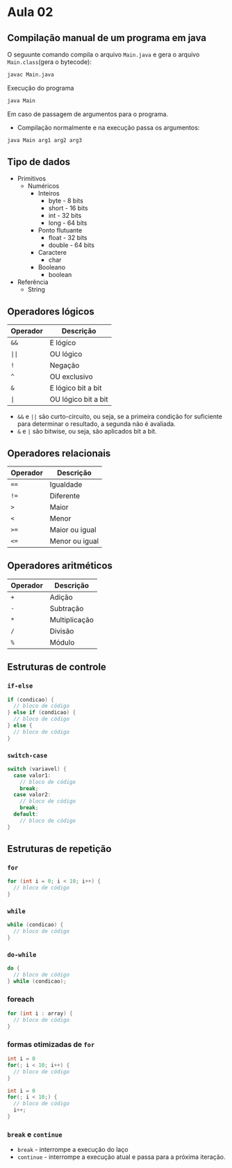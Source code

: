 # Aula 02

## Compilação manual de um programa em java

O seguunte comando compila o arquivo `Main.java` e gera o arquivo `Main.class`(gera o bytecode):

```bash
javac Main.java
```

Execução do programa

```bash
java Main
```

Em caso de passagem de argumentos para o programa.

- Compilação normalmente e na execução passa os argumentos:

```bash
java Main arg1 arg2 arg3
```

## Tipo de dados

- Primitivos
  - Numéricos
    - Inteiros
      - byte - 8 bits
      - short - 16 bits
      - int - 32 bits
      - long - 64 bits
    - Ponto flutuante
      - float - 32 bits
      - double - 64 bits
    - Caractere
      - char
    - Booleano
      - boolean
- Referência
  - String
  
## Operadores lógicos

| Operador | Descrição |
|----------|-----------|
| `&&`     | E lógico  |
| `\|\|`   | OU lógico |
| `!`      | Negação   |
| `^`      | OU exclusivo |
| `&`      | E lógico bit a bit |
| `\|`     | OU lógico bit a bit |

- `&&` e `||` são curto-circuito, ou seja, se a primeira condição for suficiente para determinar o resultado, a segunda não é avaliada.
- `&` e `|` são bitwise, ou seja, são aplicados bit a bit.

## Operadores relacionais

| Operador | Descrição |
|----------|-----------|
| `==`     | Igualdade |
| `!=`     | Diferente |
| `>`      | Maior     |
| `<`      | Menor     |
| `>=`     | Maior ou igual |
| `<=`     | Menor ou igual |

## Operadores aritméticos

| Operador | Descrição |
|----------|-----------|
| `+`      | Adição    |
| `-`      | Subtração |
| `*`      | Multiplicação |
| `/`      | Divisão   |
| `%`      | Módulo    |

## Estruturas de controle

### `if-else`
  
```java
if (condicao) {
  // bloco de código
} else if (condicao) {
  // bloco de código
} else {
  // bloco de código
}
```

### `switch-case`

```java
switch (variavel) {
  case valor1:
    // bloco de código
    break;
  case valor2:
    // bloco de código
    break;
  default:
    // bloco de código
}
```

## Estruturas de repetição

### `for`

```java
for (int i = 0; i < 10; i++) {
  // bloco de código
}
```

### `while`

```java
while (condicao) {
  // bloco de código
}
```

### `do-while`

```java
do {
  // bloco de código
} while (condicao);
```

### foreach

```java
for (int i : array) {
  // bloco de código
}
```

### formas otimizadas de `for`

```java
int i = 0
for(; i < 10; i++) {
  // bloco de código
}
```
  
```java
int i = 0
for(; i < 10;) {
  // bloco de código
  i++;
}
```

### `break` e `continue`

- `break` - interrompe a execução do laço
- `continue` - interrompe a execução atual e passa para a próxima iteração.
